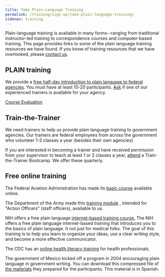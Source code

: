 ```yaml
---
title: Take Plain-Language Training
permalink: /training/sign-up/take-plain-language-training/
sidenav: training
---
```


Plain-language training is available in many forms--ranging from traditional instructor-led training to correspondence courses and computer-based training. This page provides links to some of the plain language training resources we have found. If you know of training resources that we have overlooked, please [contact us](../../site/contactus.cfm?subject=training).

## PLAIN training

We provide a [free half-day introduction to plain language to federal agencies](freetraining.cfm). You must have at least 15-20 participants. [Ask](../../site/contactus.cfm?subject=training) if one of our experienced trainers is available for your agency.

[Course Evaluation](PLAIN/logout.cfm)

## Train-the-Trainer

We need trainers to help us provide plain language training to government agencies. Our trainers are federal employees from across the government who volunteer 1-2 classes a year (besides their own agencies)

If you are interested in becoming a trainer and have received permission from your supervisor to teach at least 1 or 2 classes a year, [attend](bootcamp.cfm) a Train-the-Trainer Bootcamp. We offer these quarterly.

## Free online training

The Federal Aviation Administration has made its [basic course](http://www.faa.gov/about/initiatives/plain_language/basic_course/) available online.

The Department of the Army made this [training module](actionoff.pdf) , intended for "Action Officers" (staff officers), available to us.

NIH offers a free plain language [internet-based training course.](http://plainlanguage.nih.gov) The NIH offers a free plain language internet-based training that introduces you to the basics of plain language. It not just for medical folks. The goal of this training is to help you learn to organize your ideas, use a clear writing style, and become a more effective communicator.

The CDC has an [online health literacy training](http://www.cdc.gov/healthmarketing/healthliteracy) for health professionals.

The government of Mexico kicked off a program in 2004 encouraging plain language in government writing. You can download this compressed file of [the materials](lenguaje.zip) they prepared for the participants. This material is in Spanish.
